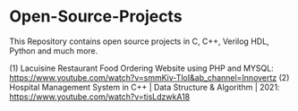 # Open-Source-Projects
This Repository contains open source projects in C, C++, Verilog HDL, Python and much more. 

(1) Lacuisine Restaurant Food Ordering Website using PHP and MYSQL: https://www.youtube.com/watch?v=smmKiv-TloI&ab_channel=Innovertz
(2) Hospital Management System in C++ | Data Structure & Algorithm | 2021: https://www.youtube.com/watch?v=tisLdzwkA18

